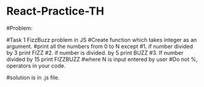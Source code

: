 # React-Practice-TH

#Problem:

#Task 1 FizzBuzz problem in JS
  #Create function which takes integer as an argument.
  #print all the numbers from 0 to N except
    #1. if number divided by 3 print FIZZ
    #2. if number is divided. by 5 print BUZZ 
    #3. If number divided by 15 print FIZZBUZZ 
  #where N is input entered by user
#Do not %, operators  in your code.


#solution is in .js file.
